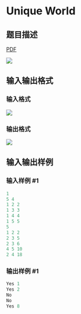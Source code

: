 # Unique World

## 题目描述

[problemUrl]: https://uva.onlinejudge.org/index.php?option=com_onlinejudge&Itemid=8&category=16&page=show_problem&problem=1389

[PDF](https://uva.onlinejudge.org/external/104/p10448.pdf)

![](https://cdn.luogu.com.cn/upload/vjudge_pic/UVA10448/a2f7b4d63d0b9e1b15ffccfa8aac338b9b172408.png)

## 输入输出格式

### 输入格式

![](https://cdn.luogu.com.cn/upload/vjudge_pic/UVA10448/79768908132b8a841259d956e92c1fd29831c364.png)

### 输出格式

![](https://cdn.luogu.com.cn/upload/vjudge_pic/UVA10448/1154e34a3578198847c515c766356225c7e511fc.png)

## 输入输出样例

### 输入样例 #1

```cpp
1
5 4
1 2 2
1 3 3
1 4 4
1 5 5
5
1 2 2
2 3 5
2 3 6
4 5 10
2 4 18
```


### 输出样例 #1

```cpp
Yes 1
Yes 2
No
No
Yes 8
```


